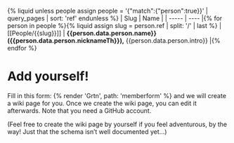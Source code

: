 {% liquid
unless people
  assign people = '{"match":{"person":true}}' | query_pages | sort: 'ref'
endunless
%}
| Slug | Name |
| ----- | ---- |{% for person in people %}{% liquid
assign slug = person.ref | split: '/' | last
%}
| [[People/{{slug}}]] | **{{person.data.person.name}} ({{person.data.person.nicknameTh}}),** {{person.data.person.intro}} |{% endfor %}

# Add yourself!

Fill in this form: {% render 'Grtn', path: 'memberform' %} and we will create a wiki page for you. Once we create the wiki page, you can edit it afterwards. Note that you need a GitHub account.

(Feel free to create the wiki page by yourself if you feel adventurous, by the way! Just that the schema isn’t well documented yet...)